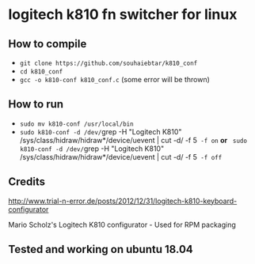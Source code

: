 # logitech k810 fn switcher for linux
## How to compile
* `git clone https://github.com/souhaiebtar/k810_conf`
* `cd k810_conf`
* `gcc -o k810-conf k810_conf.c` (some error will be thrown)

## How to run

* `sudo mv k810-conf /usr/local/bin`
*  `sudo k810-conf -d /dev/`grep -H "Logitech K810" /sys/class/hidraw/hidraw*/device/uevent | cut -d/ -f 5` -f on`  **or** 
` sudo k810-conf -d /dev/`grep -H "Logitech K810" /sys/class/hidraw/hidraw*/device/uevent | cut -d/ -f 5` -f off`

## Credits 
http://www.trial-n-error.de/posts/2012/12/31/logitech-k810-keyboard-configurator

Mario Scholz's Logitech K810 configurator - Used for RPM packaging

## Tested and working on ubuntu 18.04
